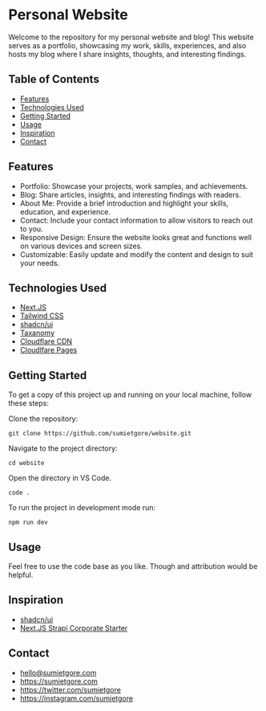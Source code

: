# Personal Website

Welcome to the repository for my personal website and blog! This website serves as a portfolio, showcasing my work, skills, experiences, and also hosts my blog where I share insights, thoughts, and interesting findings.

## Table of Contents

- [Features](#features)
- [Technologies Used](#technologies-used)
- [Getting Started](#getting-started)
- [Usage](#usage)
- [Inspiration](#inspiration)
- [Contact](#contact)


## Features
- Portfolio: Showcase your projects, work samples, and achievements.
- Blog: Share articles, insights, and interesting findings with readers.
- About Me: Provide a brief introduction and highlight your skills, education, and experience.
- Contact: Include your contact information to allow visitors to reach out to you.
- Responsive Design: Ensure the website looks great and functions well on various devices and screen sizes.
- Customizable: Easily update and modify the content and design to suit your needs.

## Technologies Used

- [Next.JS](https://nextjs.org)
- [Tailwind CSS](https://tailwindcss.com/)
- [shadcn/ui](https://ui.shadcn.com)
- [Taxanomy](https://tx.shadcn.com)
- [Cloudflare CDN](https://cloudflare.com) 
- [Cloudlfare Pages](https://pages.cloudlfare.com)

## Getting Started

To get a copy of this project up and running on your local machine, follow these steps:

Clone the repository:

    git clone https://github.com/sumietgore/website.git

Navigate to the project directory:

    cd website

Open the directory in VS Code.

    code .

To run the project in development mode run:

    npm run dev

## Usage

Feel free to use the code base as you like. Though and attribution would be helpful.

## Inspiration

- [shadcn/ui](https://ui.shadcn.com)
- [Next.JS Strapi Corporate Starter](https://github.com/strapi/nextjs-corporate-starter)

## Contact

- hello@sumietgore.com
- https://sumietgore.com
- https://twitter.com/sumietgore
- https://instagram.com/sumietgore